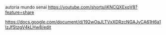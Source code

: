 autoria mundo senai https://youtube.com/shorts/jKNCQXExqV8?feature=share

https://docs.google.com/document/d/192wOaJLTVxXDRzcNGAJyCA61H6a1lzJfStzgV4kLHw8/edit
